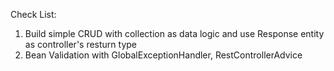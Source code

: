 Check List:
1. Build simple CRUD with collection as data logic and use Response entity as controller's resturn type
2. Bean Validation with GlobalExceptionHandler, RestControllerAdvice